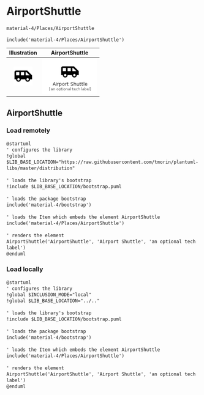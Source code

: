 # AirportShuttle


```text
material-4/Places/AirportShuttle
```

```text
include('material-4/Places/AirportShuttle')
```



| Illustration | AirportShuttle |
| :---: | :---: |
| ![illustration for Illustration](../../material-4/Places/AirportShuttle.png) | ![illustration for AirportShuttle](../../material-4/Places/AirportShuttle.Local.png) |




## AirportShuttle

### Load remotely
```plantuml
@startuml
' configures the library
!global $LIB_BASE_LOCATION="https://raw.githubusercontent.com/tmorin/plantuml-libs/master/distribution"

' loads the library's bootstrap
!include $LIB_BASE_LOCATION/bootstrap.puml

' loads the package bootstrap
include('material-4/bootstrap')

' loads the Item which embeds the element AirportShuttle
include('material-4/Places/AirportShuttle')

' renders the element
AirportShuttle('AirportShuttle', 'Airport Shuttle', 'an optional tech label')
@enduml
```

### Load locally
```plantuml
@startuml
' configures the library
!global $INCLUSION_MODE="local"
!global $LIB_BASE_LOCATION="../.."

' loads the library's bootstrap
!include $LIB_BASE_LOCATION/bootstrap.puml

' loads the package bootstrap
include('material-4/bootstrap')

' loads the Item which embeds the element AirportShuttle
include('material-4/Places/AirportShuttle')

' renders the element
AirportShuttle('AirportShuttle', 'Airport Shuttle', 'an optional tech label')
@enduml
```

